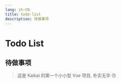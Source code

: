 ```yaml
---
lang: zh-CN
title: todo-list
description: 待做事项
---
```


# Todo List

## 待做事项

> 这是 Kaikai 的第一个小小型 Vue 项目, 朴实无华 :kissing_closed_eyes:

<ClientOnly>
    <todo-App/>
</ClientOnly>
